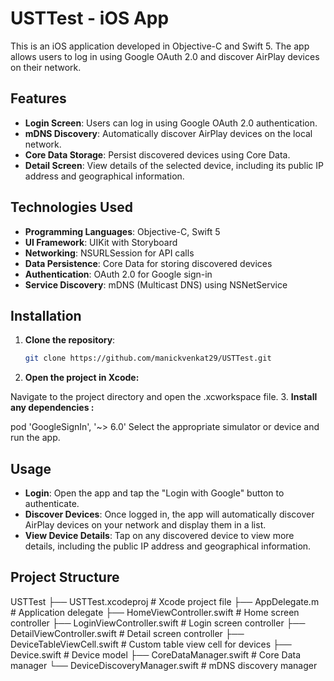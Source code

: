 # USTTest - iOS App

This is an iOS application developed in Objective-C and Swift 5. The app allows users to log in using Google OAuth 2.0 and discover AirPlay devices on their network.


## Features

- **Login Screen**: Users can log in using Google OAuth 2.0 authentication.
- **mDNS Discovery**: Automatically discover AirPlay devices on the local network.
- **Core Data Storage**: Persist discovered devices using Core Data.
- **Detail Screen**: View details of the selected device, including its public IP address and geographical information.

## Technologies Used

- **Programming Languages**: Objective-C, Swift 5
- **UI Framework**: UIKit with Storyboard
- **Networking**: NSURLSession for API calls
- **Data Persistence**: Core Data for storing discovered devices
- **Authentication**: OAuth 2.0 for Google sign-in
- **Service Discovery**: mDNS (Multicast DNS) using NSNetService

## Installation

1. **Clone the repository**:
   ```bash
   git clone https://github.com/manickvenkat29/USTTest.git

2. **Open the project in Xcode:**

Navigate to the project directory and open the .xcworkspace file.
3. **Install any dependencies :**

  pod 'GoogleSignIn', '~> 6.0'
Select the appropriate simulator or device and run the app.

## Usage
- **Login**: Open the app and tap the "Login with Google" button to authenticate.
- **Discover Devices**: Once logged in, the app will automatically discover AirPlay devices on your network and display them in a list.
- **View Device Details**: Tap on any discovered device to view more details, including the public IP address and geographical information.

## Project Structure
USTTest
├── USTTest.xcodeproj             # Xcode project file
├── AppDelegate.m                 # Application delegate
├── HomeViewController.swift       # Home screen controller
├── LoginViewController.swift      # Login screen controller
├── DetailViewController.swift     # Detail screen controller
├── DeviceTableViewCell.swift      # Custom table view cell for devices
├── Device.swift                   # Device model
├── CoreDataManager.swift          # Core Data manager
└── DeviceDiscoveryManager.swift    # mDNS discovery manager


